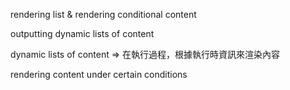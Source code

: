 rendering list & rendering conditional content

outputting dynamic lists of content


dynamic lists of content 
=> 在執行過程，根據執行時資訊來渲染內容




rendering content under certain conditions

